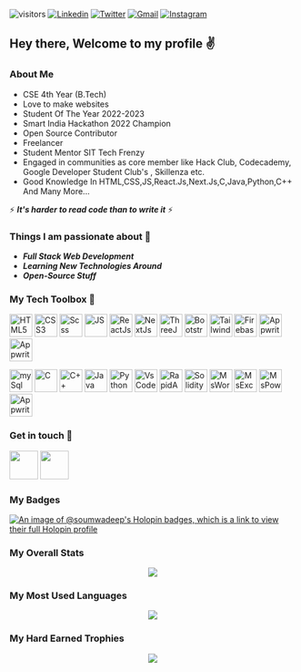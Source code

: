 ![visitors](https://visitor-badge.laobi.icu/badge?page_id=soumwadeep.visitor-badge)
<a href="https://www.linkedin.com/in/soumwadeep-guha-5b60031bb/" target="_blank"><img src="https://img.shields.io/badge/-LinkedIn-blue?style=flat-square&logo=Linkedin&logoColor=white" alt="Linkedin"></a>  <a href="https://twitter.com/SoumwadeepGuha" target="_blank"><img src="https://img.shields.io/badge/-Twitter-1ca0f1?style=flat-square&labelColor=1ca0f1&logo=twitter&logoColor=white" alt="Twitter"></a>  <a href="https://mail.google.com/mail/?view=cm&fs=1&to=soumwadeep@gmail.com&su=SUBJECT&body=BODY&bcc=" target="_blank"><img src="https://img.shields.io/badge/-Gmail-c14438?style=flat-square&logo=Gmail&logoColor=white" alt="Gmail"></a>  <a href="https://www.instagram.com/soumwadeep/" target="_blank"><img src="https://img.shields.io/badge/-Instagram-C13584?style=flat-square&labelColor=C13584&logo=instagram&logoColor=white" alt="Instagram"></a>


## Hey there, Welcome to my profile ✌

### About Me

- CSE 4th Year (B.Tech)
- Love to make websites
- Student Of The Year 2022-2023
- Smart India Hackathon 2022 Champion
- Open Source Contributor
- Freelancer
- Student Mentor SIT Tech Frenzy
- Engaged in communities as core member like Hack Club, Codecademy, Google Developer Student Club's , Skillenza etc.
- Good Knowledge In HTML,CSS,JS,React.Js,Next.Js,C,Java,Python,C++ And Many More...


⚡ **_It's harder to read code than to write it_** ⚡


### Things I am passionate about 🎯

- ***Full Stack Web Development***
- ***Learning New Technologies Around***
- ***Open-Source Stuff***


### My Tech Toolbox 🧰

<p align ="left">
  <img src="https://cdn.sanity.io/images/pzaaoqhm/production/31f11147f89dbd855a9b948e2ce643ea2f41c0a9-480x480.png" alt="HTML5" width="40" height="40"/>
  <img src="https://cdn.sanity.io/images/pzaaoqhm/production/107574d887f1c07c9fbea0704de7f293e244a8f3-480x480.png" alt="CSS3" width="40" height="40"/>
  <img src="https://cdn.sanity.io/images/pzaaoqhm/production/2825d163301127c72b6121baebb5e570689596e5-480x480.png" alt="Scss" width="40" height="40"/>
  <img src="https://cdn.sanity.io/images/pzaaoqhm/production/66bbf9242b1ccffebb5d46f376f5036b527fad48-480x480.png" alt="JS" width="40" height="40"/>
  <img src="https://cdn.sanity.io/images/pzaaoqhm/production/34be54263e18fa2aea611c6b3b388b76e978e7d7-64x64.png" alt="ReactJs" width="40" height="40"/>
  <img src="https://cdn.sanity.io/images/pzaaoqhm/production/b5262b9f35007ef3ab6e1da53612e7579288eeda-512x512.png" alt="NextJs" width="40" height="40"/>
  <img src="https://cdn.sanity.io/images/pzaaoqhm/production/e4f86d2200d2d35c30f7b1494e96b9595ebc2751-2545x2565.png" alt="ThreeJs" width="40" height="40"/>
  <img src="https://cdn.sanity.io/images/pzaaoqhm/production/59081428a27691d615509513bb5406cf0d33bab9-1200x956.png" alt="Bootstrap" width="40" height="40"/>
  <img src="https://cdn.sanity.io/images/pzaaoqhm/production/358489399d98b10f9766b08312175ae8b1411180-1024x1024.png" alt="TailwindCss" width="40" height="40"/>
  <img src="https://cdn.sanity.io/images/pzaaoqhm/production/0809f78b1f480e425e6c9649935ad12e339026da-512x512.png" alt="Firebase" width="40" height="40"/>
  <img src="https://cdn.sanity.io/images/pzaaoqhm/production/7e67b17a12494aa1eaf0e4fe081d8702d320905f-384x384.png" alt="Appwrite" width="40" height="40"/>
<img src="https://cdn.sanity.io/images/pzaaoqhm/production/cd2b876340c55f6b9f3aead05fffde4332207d58-360x360.png" alt="Appwrite" width="40" height="40"/>
 </p>
 <p align ="left">
  <img src="https://cdn.sanity.io/images/pzaaoqhm/production/c77812468e0caeed51adf750c2fba797ec1c1be7-512x512.png" alt="mySql" width="40" height="40"/>
  <img src="https://cdn.sanity.io/images/pzaaoqhm/production/b0c2ecc3d3151ca4af5e1fde63df23cb347bbe7b-512x512.png" alt="C" width="40" height="40"/>
  <img src="https://cdn.sanity.io/images/pzaaoqhm/production/053ef810fbde6c201023e5445a6150d548c71d02-480x480.png" alt="C++" width="40" height="40"/>
  <img src="https://cdn.sanity.io/images/pzaaoqhm/production/f06d550daf64c17076d0d61bd2ab80d6a0f5fd0f-512x512.png" alt="Java" width="40" height="40"/>
  <img src="https://cdn.sanity.io/images/pzaaoqhm/production/aa1dc780814cb5c67190adc0b032bf0671309d9c-64x64.png" alt="Python" width="40" height="40"/>
  <img src="https://cdn.sanity.io/images/pzaaoqhm/production/214f1117c33b03e19c98cfa0de49cbc57b21d9e8-2500x2455.png" alt="VsCode" width="40" height="40"/>
  <img src="https://cdn.sanity.io/images/pzaaoqhm/production/37559aefd58b98e3661ebc071eb7e4a3fe94e397-500x500.png" alt="RapidApi" width="40" height="40"/>
  <img src="https://cdn.sanity.io/images/pzaaoqhm/production/74fd50ee38e078bcc92ba43956646d08cf6dc55d-1300x1300.png" alt="Solidity" width="40" height="40"/>
  <img src="https://cdn.sanity.io/images/pzaaoqhm/production/4f486732e1aecad74c41b6207234f4c8bcef3206-1200x1116.png" alt="MsWord" width="40" height="40"/>
  <img src="https://cdn.sanity.io/images/pzaaoqhm/production/43367a6398f3c0a27b9e23e6793eb0d8c1b38e07-1200x1116.png" alt="MsExcel" width="40" height="40"/>
  <img src="https://cdn.sanity.io/images/pzaaoqhm/production/bea54971b31420dd72dbab58fc3f5f4281d9068a-1200x1116.png" alt="MsPowerpoint" width="40" height="40"/>
   <img src="https://cdn.sanity.io/images/pzaaoqhm/production/956958f8e2810e28672627b74e59349a962bc30b-2560x1383.png" alt="Appwrite" width="40" height="40"/>
</p>

### Get in touch 📱

<a href="https://www.linkedin.com/in/soumwadeep-guha-5b60031bb/"><img src="https://user-images.githubusercontent.com/53803245/122164708-d17c5480-ce94-11eb-9ebb-2bc93ad85295.png" width="50" height="50" /></a>
<a href="https://twitter.com/SoumwadeepGuha"><img src="https://user-images.githubusercontent.com/53803245/122164759-df31da00-ce94-11eb-9257-9909aad6c986.png" width="50" height="50" /></a>

### My Badges

[![An image of @soumwadeep's Holopin badges, which is a link to view their full Holopin profile](https://holopin.me/soumwadeep)](https://holopin.io/@soumwadeep)

### My Overall Stats

<p align="center">
<a href="https://github.com/soumwadeep?tab=repositories">
  <img align="center" src="https://soumwadeep-github-readme-stats.vercel.app/api?username=soumwadeep&count_private=true&show_icons=true&theme=radical" />
</a>
</p>

### My Most Used Languages

<p align="center">
<a href="https://github.com/soumwadeep?tab=repositories">
  <img align="center" src="https://soumwadeep-github-readme-stats.vercel.app/api/top-langs/?username=soumwadeep&langs_count=10&show_icons=true&theme=radical" />
</a>
</p>

### My Hard Earned Trophies

<p align="center">
<a href="https://github.com/soumwadeep?tab=repositories">
  <img align="center" src="https://github-profile-trophy.vercel.app/?username=soumwadeep&theme=onedark" />
</a>
</p>



